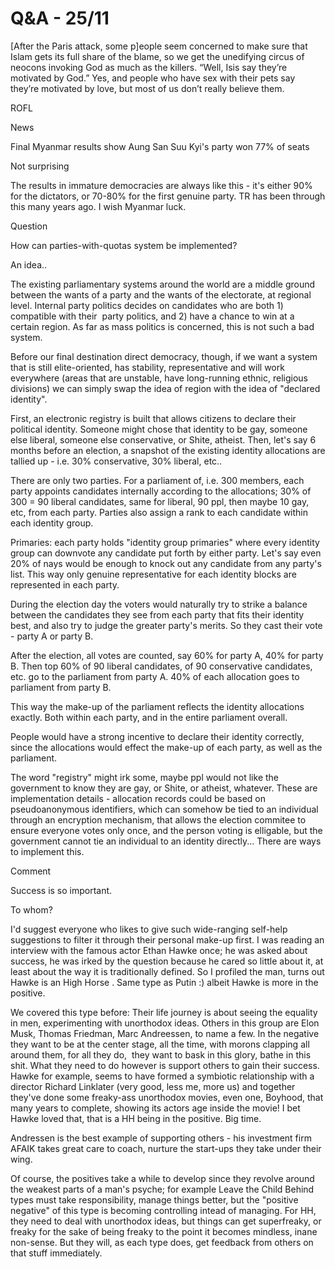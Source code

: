 # Q&A - 25/11

[After the Paris attack, some p]eople seem concerned to make sure that Islam gets its full share of the blame, so we get the unedifying circus of neocons invoking God as much as the killers. “Well, Isis say they’re motivated by God.” Yes, and people who have sex with their pets say they’re motivated by love, but most of us don’t really believe them.

ROFL 

News

Final Myanmar results show Aung San Suu Kyi's party won 77% of seats 

Not surprising

The results in immature democracies are always like this - it's either 90% for the dictators, or 70-80% for the first genuine party.  TR has been through this many years ago. I wish Myanmar luck.

Question

How can parties-with-quotas system be implemented?

An idea..

The existing parliamentary systems around the world are a middle ground between the wants of a party and the wants of the electorate, at regional level. Internal party politics decides on candidates who are both 1) compatible with their  party politics, and 2) have a chance to win at a certain region. As far as mass politics is concerned, this is not such a bad system.  

Before our final destination direct democracy, though, if we want a system that is still elite-oriented, has stability, representative and will work everywhere (areas that are unstable, have long-running ethnic, religious divisions) we can simply swap the idea of region with the idea of "declared identity".

First, an electronic registry is built that allows citizens to declare their political identity. Someone might chose that identity to be gay, someone else liberal, someone else conservative, or Shite, atheist. Then, let's say 6 months before an election, a snapshot of the existing identity allocations are tallied up - i.e. 30% conservative, 30% liberal, etc..

There are only two parties. For a parliament of, i.e. 300 members, each party appoints candidates internally according to the allocations; 30% of 300 = 90 liberal candidates, same for liberal, 90 ppl, then maybe 10 gay, etc, from each party. Parties also assign a rank to each candidate within each identity group.

Primaries: each party holds "identity group primaries" where every identity group can downvote any candidate put forth by either party. Let's say even 20% of nays would be enough to knock out any candidate from any party's list. This way only genuine representative for each identity blocks are represented in each party. 

During the election day the voters would naturally try to strike a balance between the candidates they see from each party that fits their identity best, and also try to judge the greater party's merits. So they cast their vote - party A or party B.

After the election, all votes are counted, say 60% for party A, 40% for party B. Then top 60% of 90 liberal candidates, of 90 conservative candidates, etc. go to the parliament from party A.  40% of each allocation goes to parliament from party B.

This way the make-up of the parliament reflects the identity allocations exactly. Both within each party, and  in the entire parliament overall.

People would have a strong incentive to declare their identity correctly, since the allocations would effect the make-up of each party, as well as the parliament. 

The word "registry" might irk some, maybe ppl would not like the government to know they are gay, or Shite, or atheist, whatever. These are implementation details - allocation records could be based on pseudoanonymous identifiers, which can somehow be tied to an individual through an encryption mechanism, that allows the election commitee to ensure everyone votes only once, and the person voting is elligable, but the government cannot tie an individual to an identity directly... There are ways to implement this.  

Comment

Success is so important. 

To whom? 

I'd suggest everyone who likes to give such wide-ranging self-help suggestions to filter it through their personal make-up first. I was reading an interview with the famous actor Ethan Hawke once; he was asked about success, he was irked by the question because he cared so little about it, at least about the way it is traditionally defined. So I profiled the man, turns out Hawke is an High Horse . Same type as Putin :) albeit  Hawke is more in the positive.

We covered this type before: Their life journey is about seeing the equality in men, experimenting with unorthodox ideas. Others in this group are Elon Musk, Thomas Friedman, Marc Andreessen, to name a few. In the negative they want to be at the center stage, all the time, with morons clapping all around them, for all they do,  they want to bask in this glory, bathe in this shit. What they need to do however is support others to gain their success. Hawke for example, seems to have formed a symbiotic relationship with a director Richard Linklater (very good, less me, more us) and together they've done some freaky-ass unorthodox movies, even one, Boyhood, that many years to complete, showing its actors age inside the movie! I bet Hawke loved that, that is a HH being in the positive. Big time. 

Andressen is the best example of supporting others - his investment firm AFAIK takes great care to coach, nurture the start-ups they take under their wing.

Of course, the positives take a while to develop since they revolve around the weakest parts of a man's psyche; for example Leave the Child Behind types must take responsibility, manage things better, but the "positive negative" of this type is becoming controlling intead of managing. For HH, they need to deal with unorthodox ideas, but things can get superfreaky, or freaky for the sake of being freaky to the point it becomes mindless, inane non-sense. But they will, as each type does, get feedback from others on that stuff immediately.










